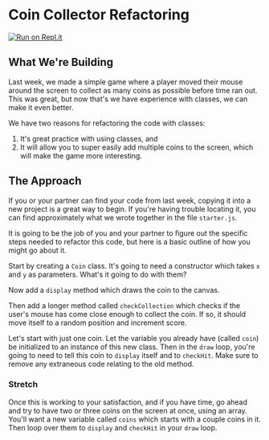 # Coin Collector Refactoring

[![Run on Repl.it](https://repl.it/badge/github/upperlinecode/coin-collector-refactor-javascript)](https://repl.it/github/upperlinecode/coin-collector-refactor-javascript)

## What We're Building

Last week, we made a simple game where a player moved their mouse around the screen to collect as many coins as possible before time ran out. This was great, but now that's we have experience with classes, we can make it even better.

We have two reasons for refactoring the code with classes:
1. It's great practice with using classes, and
2. It will allow you to super easily add multiple coins to the screen, which will make the game more interesting.

## The Approach

If you or your partner can find your code from last week, copying it into a new project is a great way to begin. If you're having trouble locating it, you can find approximately what we wrote together in the file `starter.js`.

It is going to be the job of you and your partner to figure out the specific steps needed to refactor this code, but here is a basic outline of how you might go about it.

Start by creating a `Coin` class. It's going to need a constructor which takes `x` and `y` as parameters. What's it going to do with them?

Now add a `display` method which draws the coin to the canvas.

Then add a longer method called `checkCollection` which checks if the user's mouse has come close enough to collect the coin. If so, it should move itself to a random position and increment score.

Let's start with just one coin. Let the variable you already have (called `coin`) be initialized to an instance of this new class. Then in the `draw` loop, you're going to need to tell this coin to `display` itself and to `checkHit`. Make sure to remove any extraneous code relating to the old method.

### Stretch

Once this is working to your satisfaction, and if you have time, go ahead and try to have two or three coins on the screen at once, using an array. You'll want a new  variable called `coins` which starts with a couple coins in it. Then loop over them to `display` and `checkHit` in your `draw` loop.

